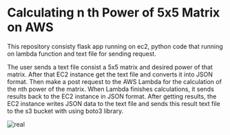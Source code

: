 # Calculating n th Power of 5x5 Matrix on AWS
This repository consisty flask app running on ec2, python code that running on lambda function and text file for sending request.

The user sends a text file consist a 5x5 matrix and desired power of that matrix. After that EC2 instance get the text file and converts it into JSON format. Then make a post request to the AWS Lambda for the calculation of the nth power of the matrix. When Lambda finishes calculations, it sends results back to the EC2 instance in JSON format. After getting results, the EC2 instance writes JSON data to the text file and sends this result text file to the s3 bucket with using boto3 library.







![real](https://user-images.githubusercontent.com/57816597/210939317-d7a08507-2272-4067-8151-a1df343dea17.png)

